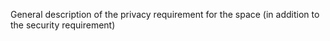 General description of the privacy requirement for the space (in addition to the security requirement)